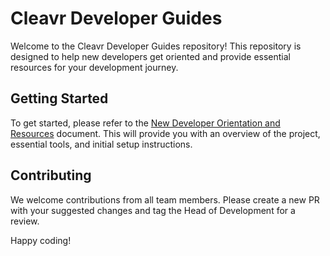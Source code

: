 # Cleavr Developer Guides

Welcome to the Cleavr Developer Guides repository! This repository is designed to help new developers get oriented and provide essential resources for your development journey.

## Getting Started

To get started, please refer to the [New Developer Orientation and Resources](New%20Developer%20Orientation%20and%20Resources.md) document. This will provide you with an overview of the project, essential tools, and initial setup instructions.

## Contributing

We welcome contributions from all team members. Please create a new PR with your suggested changes and tag the Head of Development for a review.

Happy coding!
